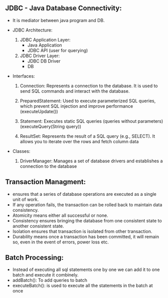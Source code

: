 ## JDBC - Java Database Connectivity:

- It is mediator between java program and DB.

- JDBC Architecture:
    1. JDBC Application Layer:
        - Java Application
        - JDBC API (user for querying)
    2. JDBC Driver Layer:
        - JDBC DB Driver
        - DB

- Interfaces:
    1. Connection: Represents a connection to the database. It is used to send SQL commands and interact with the database.

    2. PreparedStatement: Used to execute parameterized SQL queries, which prevent SQL injection and improve performance (executeUpdate())
    
    3. Statement: Executes static SQL queries (queries without parameters) (executeQuery(String query))

    4. ResultSet: Represents the result of a SQL query (e.g., SELECT). It allows you to iterate over the rows and fetch column data

- Classes:

    1. DriverManager: Manages a set of database drivers and establishes a connection to the database

## Transaction Managment:

- ensures that a series of database operations are executed as a single unit of work. 
- If any operation fails, the transaction can be rolled back to maintain data consistency.
- Atomicity means either all successful or none.
- Consistency ensures bringing the database from one consistent state to another consistent state.
- Isolation ensures that transaction is isolated from other transaction.
- Durability means once a transaction has been committed, it will remain so, even in the event of errors, power loss etc.

## Batch Processing:

- Instead of executing all sql statements one by one we can add it to one batch and execute it combinely.
- addBatch(): To add queries to batch
- executeBatch(): is used to execute all the statements in the batch at once